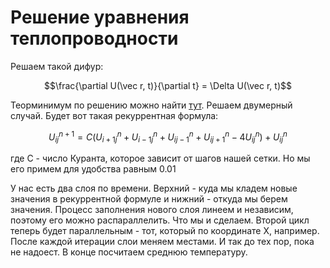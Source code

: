 # Решение уравнения теплопроводности

Решаем такой дифур:

$$\frac{\partial U(\vec r, t)}{\partial t} = \Delta U(\vec r, t)$$

Теорминимум по решению можно найти [тут](https://github.com/timattt/Project-computational-math/blob/master/About/ThermalEquation.md).
Решаем двумерный случай. Будет вот такая рекуррентная формула:

$$U_{i j}^{n+1} = C (U_{i+1 j}^{n} + U_{i-1 j}^{n} + U_{i j-1}^{n} + U_{i j+1}^{n} - 4 U_{i j}^{n}) + U_{i j}^{n}$$

где C - число Куранта, которое зависит от шагов нашей сетки. Но мы его примем для удобства равным 0.01

У нас есть два слоя по времени. Верхний - куда мы кладем новые значения в рекуррентной формуле и нижний - откуда мы берем значения.
Процесс заполнения нового слоя линеем и независим, поэтому его можно распараллелить. Что мы и сделаем. Второй цикл теперь будет параллельным - тот,
который по координате X, например. После каждой итерации слои меняем местами. И так до тех пор, пока не надоест. В конце посчитаем среднюю температуру.
